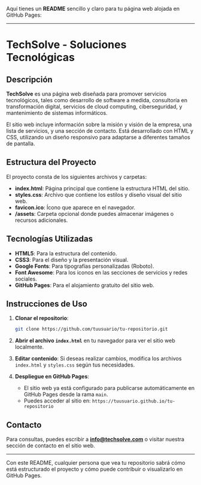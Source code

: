 Aquí tienes un **README** sencillo y claro para tu página web alojada en GitHub Pages:

---

# TechSolve - Soluciones Tecnológicas

## Descripción
**TechSolve** es una página web diseñada para promover servicios tecnológicos, tales como desarrollo de software a medida, consultoría en transformación digital, servicios de cloud computing, ciberseguridad, y mantenimiento de sistemas informáticos.

El sitio web incluye información sobre la misión y visión de la empresa, una lista de servicios, y una sección de contacto. Está desarrollado con HTML y CSS, utilizando un diseño responsivo para adaptarse a diferentes tamaños de pantalla.

## Estructura del Proyecto
El proyecto consta de los siguientes archivos y carpetas:

- **index.html**: Página principal que contiene la estructura HTML del sitio.
- **styles.css**: Archivo que contiene los estilos y diseño visual del sitio web.
- **favicon.ico**: Ícono que aparece en el navegador.
- **/assets**: Carpeta opcional donde puedes almacenar imágenes o recursos adicionales.

## Tecnologías Utilizadas
- **HTML5**: Para la estructura del contenido.
- **CSS3**: Para el diseño y la presentación visual.
- **Google Fonts**: Para tipografías personalizadas (Roboto).
- **Font Awesome**: Para los iconos en las secciones de servicios y redes sociales.
- **GitHub Pages**: Para el alojamiento gratuito del sitio web.

## Instrucciones de Uso
1. **Clonar el repositorio**:
   ```bash
   git clone https://github.com/tuusuario/tu-repositorio.git
   ```

2. **Abrir el archivo `index.html`** en tu navegador para ver el sitio web localmente.

3. **Editar contenido**: Si deseas realizar cambios, modifica los archivos `index.html` y `styles.css` según tus necesidades.

4. **Despliegue en GitHub Pages**:
   - El sitio web ya está configurado para publicarse automáticamente en GitHub Pages desde la rama `main`.
   - Puedes acceder al sitio en: `https://tuusuario.github.io/tu-repositorio`

## Contacto
Para consultas, puedes escribir a **info@techsolve.com** o visitar nuestra sección de contacto en el sitio web.

---

Con este README, cualquier persona que vea tu repositorio sabrá cómo está estructurado el proyecto y cómo puede contribuir o visualizarlo en GitHub Pages.
